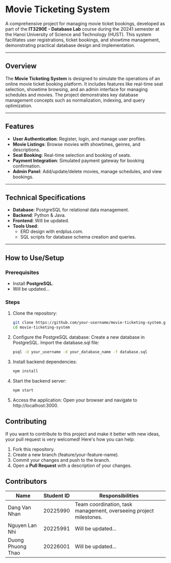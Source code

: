 # Movie Ticketing System

A comprehensive project for managing movie ticket bookings, developed as part of the **IT3290E - Database Lab** course during the 20241 semester at the Hanoi University of Science and Technology (HUST). This system facilitates user registrations, ticket bookings, and showtime management, demonstrating practical database design and implementation.

---

## Overview

The **Movie Ticketing System** is designed to simulate the operations of an online movie ticket booking platform. It includes features like real-time seat selection, showtime browsing, and an admin interface for managing schedules and movies. The project demonstrates key database management concepts such as normalization, indexing, and query optimization.

---

## Features

- **User Authentication**: Register, login, and manage user profiles.
- **Movie Listings**: Browse movies with showtimes, genres, and descriptions.
- **Seat Booking**: Real-time selection and booking of seats.
- **Payment Integration**: Simulated payment gateway for booking confirmation.
- **Admin Panel**: Add/update/delete movies, manage schedules, and view bookings.

---

## Technical Specifications

- **Database**: PostgreSQL for relational data management.
- **Backend**: Python & Java.
- **Frontend**: Will be updated.
- **Tools Used**: 
  - ERD design with erdplus.com.
  - SQL scripts for database schema creation and queries.

---

## How to Use/Setup

### Prerequisites

- Install **PostgreSQL**.
- Will be updated...

### Steps

1. Clone the repository:
   ```bash
   git clone https://github.com/your-username/movie-ticketing-system.git
   cd movie-ticketing-system
2. Configure the PostgreSQL database:
    Create a new database in PostgreSQL.
    Import the database.sql file:
    ```bash
    psql -U your_username -d your_database_name -f database.sql
3. Install backend dependencies:
    ```bash
    npm install
4. Start the backend server:
    ```bash
    npm start
5. Access the application:
    Open your browser and navigate to http://localhost:3000.

## Contributing
If you want to contribute to this project and make it better with new ideas, your pull request is very welcomed! 
Here's how you can help:
1. Fork this repository.
2. Create a new branch (feature/your-feature-name).
3. Commit your changes and push to the branch.
4. Open a **Pull Request** with a description of your changes.

## Contributors

| **Name**           | **Student ID**               | **Responsibilities**               |
|---------------------|------------------------|---------------------------|
| Dang Van Nhan       | 20225990      | Team coordination, task management, overseeing project milestones. |
| Nguyen Lan Nhi           | 20225991      | Will be updated...   |
| Duong Phuong Thao         | 20226001     |  Will be updated...    |
